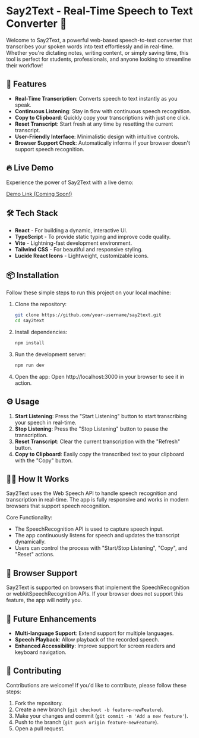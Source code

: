 # Say2Text - Real-Time Speech to Text Converter 🎤

Welcome to Say2Text, a powerful web-based speech-to-text converter that transcribes your spoken words into text effortlessly and in real-time. Whether you're dictating notes, writing content, or simply saving time, this tool is perfect for students, professionals, and anyone looking to streamline their workflow!

## 🚀 Features

- **Real-Time Transcription**: Converts speech to text instantly as you speak.
- **Continuous Listening**: Stay in flow with continuous speech recognition.
- **Copy to Clipboard**: Quickly copy your transcriptions with just one click.
- **Reset Transcript**: Start fresh at any time by resetting the current transcript.
- **User-Friendly Interface**: Minimalistic design with intuitive controls.
- **Browser Support Check**: Automatically informs if your browser doesn't support speech recognition.

## 🔥 Live Demo

Experience the power of Say2Text with a live demo:

[Demo Link (Coming Soon!)]()

## 🛠️ Tech Stack

- **React** - For building a dynamic, interactive UI.
- **TypeScript** - To provide static typing and improve code quality.
- **Vite** - Lightning-fast development environment.
- **Tailwind CSS** - For beautiful and responsive styling.
- **Lucide React Icons** - Lightweight, customizable icons.

## 📦 Installation

Follow these simple steps to run this project on your local machine:

1. Clone the repository:

   ```bash
   git clone https://github.com/your-username/say2text.git
   cd say2text
   ```

2. Install dependencies:

   ```bash
   npm install
   ```

3. Run the development server:

   ```bash
   npm run dev
   ```

4. Open the app: Open http://localhost:3000 in your browser to see it in action.

## ⚙️ Usage

1. **Start Listening**: Press the "Start Listening" button to start transcribing your speech in real-time.
2. **Stop Listening**: Press the "Stop Listening" button to pause the transcription.
3. **Reset Transcript**: Clear the current transcription with the "Refresh" button.
4. **Copy to Clipboard**: Easily copy the transcribed text to your clipboard with the "Copy" button.



## 👩‍💻 How It Works

Say2Text uses the Web Speech API to handle speech recognition and transcription in real-time. The app is fully responsive and works in modern browsers that support speech recognition.

Core Functionality:
- The SpeechRecognition API is used to capture speech input.
- The app continuously listens for speech and updates the transcript dynamically.
- Users can control the process with "Start/Stop Listening", "Copy", and "Reset" actions.

## 📄 Browser Support

Say2Text is supported on browsers that implement the SpeechRecognition or webkitSpeechRecognition APIs. If your browser does not support this feature, the app will notify you.

## 🌟 Future Enhancements

- **Multi-language Support**: Extend support for multiple languages.
- **Speech Playback**: Allow playback of the recorded speech.
- **Enhanced Accessibility**: Improve support for screen readers and keyboard navigation.

## 🙌 Contributing

Contributions are welcome! If you'd like to contribute, please follow these steps:

1. Fork the repository.
2. Create a new branch (`git checkout -b feature-newFeature`).
3. Make your changes and commit (`git commit -m 'Add a new feature'`).
4. Push to the branch (`git push origin feature-newFeature`).
5. Open a pull request.
